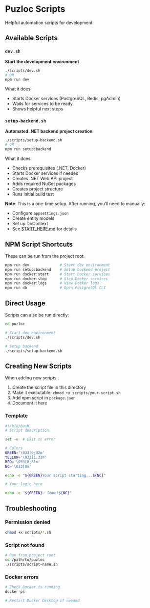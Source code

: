 # Puzloc Scripts

Helpful automation scripts for development.

## Available Scripts

### `dev.sh`
**Start the development environment**

```bash
./scripts/dev.sh
# OR
npm run dev
```

What it does:
- Starts Docker services (PostgreSQL, Redis, pgAdmin)
- Waits for services to be ready
- Shows helpful next steps

### `setup-backend.sh`
**Automated .NET backend project creation**

```bash
./scripts/setup-backend.sh
# OR
npm run setup:backend
```

What it does:
- Checks prerequisites (.NET, Docker)
- Starts Docker services if needed
- Creates .NET Web API project
- Adds required NuGet packages
- Creates project structure
- Runs initial build test

**Note**: This is a one-time setup. After running, you'll need to manually:
- Configure `appsettings.json`
- Create entity models
- Set up DbContext
- See [START_HERE.md](../START_HERE.md) for details

## NPM Script Shortcuts

These can be run from the project root:

```bash
npm run dev              # Start dev environment
npm run setup:backend    # Setup backend project
npm run docker:start     # Start Docker services
npm run docker:stop      # Stop Docker services  
npm run docker:logs      # View Docker logs
npm run db               # Open PostgreSQL CLI
```

## Direct Usage

Scripts can also be run directly:

```bash
cd puzloc

# Start dev environment
./scripts/dev.sh

# Setup backend
./scripts/setup-backend.sh
```

## Creating New Scripts

When adding new scripts:

1. Create the script file in this directory
2. Make it executable: `chmod +x scripts/your-script.sh`
3. Add npm script in `package.json`
4. Document it here

### Template

```bash
#!/bin/bash
# Script description

set -e  # Exit on error

# Colors
GREEN='\033[0;32m'
YELLOW='\033[1;33m'
RED='\033[0;31m'
NC='\033[0m'

echo -e "${GREEN}Your script starting...${NC}"

# Your logic here

echo -e "${GREEN}✅ Done!${NC}"
```

## Troubleshooting

### Permission denied
```bash
chmod +x scripts/*.sh
```

### Script not found
```bash
# Run from project root
cd /path/to/puzloc
./scripts/script-name.sh
```

### Docker errors
```bash
# Check Docker is running
docker ps

# Restart Docker Desktop if needed
```

